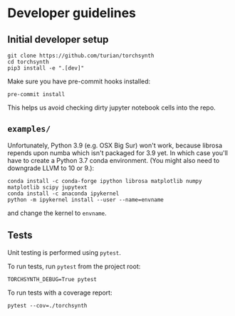Developer guidelines
====================

## Initial developer setup

```
git clone https://github.com/turian/torchsynth
cd torchsynth
pip3 install -e ".[dev]"
```

Make sure you have pre-commit hooks installed:
```
pre-commit install
```
This helps us avoid checking dirty jupyter notebook cells into the
repo.

## `examples/`

Unfortunately, Python 3.9 (e.g. OSX Big Sur) won't work, because
librosa repends upon numba which isn't packaged for 3.9 yet. In
which case you'll have to create a Python 3.7 conda environment.
(You might also need to downgrade LLVM to 10 or 9.):
```
conda install -c conda-forge ipython librosa matplotlib numpy matplotlib scipy jupytext
conda install -c anaconda ipykernel
python -m ipykernel install --user --name=envname
```
and change the kernel to `envname`.

## Tests

Unit testing is performed using `pytest`.

To run tests, run `pytest` from the project root:
```
TORCHSYNTH_DEBUG=True pytest
```

To run tests with a coverage report:
```
pytest --cov=./torchsynth
```
